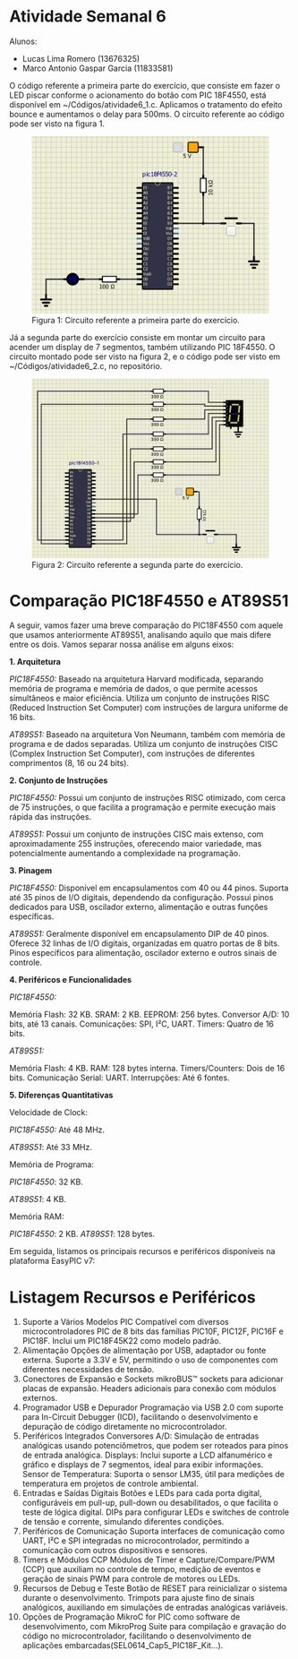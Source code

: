 # Atividade Semanal 6

Alunos:
- Lucas Lima Romero (13676325)
- Marco Antonio Gaspar Garcia (11833581)

O código referente a primeira parte do exercício, que consiste em fazer o LED piscar conforme o acionamento do botão com PIC 18F4550, está disponível em ~/Códigos/atividade6_1.c. Aplicamos o tratamento do efeito bounce e aumentamos o delay para 500ms. O circuito referente ao código pode ser visto na figura 1.

<figure>
  <img src="Imagens/6-1.jpeg" alt="alt text">
  <figcaption>Figura 1: Circuito referente a primeira parte do exercício.</figcaption>
</figure>

Já a segunda parte do exercício consiste em montar um circuito para acender um display de 7 segmentos, também utilizando PIC 18F4550. O circuito montado pode ser visto na figura 2, e o código pode ser visto em ~/Códigos/atividade6_2.c, no repositório.

<figure>
  <img src="Imagens/6-2.png" alt="alt text">
  <figcaption>Figura 2: Circuito referente a segunda parte do exercício.</figcaption>
</figure>

# Comparação PIC18F4550 e AT89S51

A seguir, vamos fazer uma breve comparação do PIC18F4550 com aquele que usamos anteriormente AT89S51, analisando aquilo que mais difere entre os dois. Vamos separar nossa análise em alguns eixos:

**1. Arquitetura**

_PIC18F4550:_ Baseado na arquitetura Harvard modificada, separando memória de programa e memória de dados, o que permite acessos simultâneos e maior eficiência. Utiliza um conjunto de instruções RISC (Reduced Instruction Set Computer) com instruções de largura uniforme de 16 bits.

_AT89S51:_ Baseado na arquitetura Von Neumann, também com memória de programa e de dados separadas. Utiliza um conjunto de instruções CISC (Complex Instruction Set Computer), com instruções de diferentes comprimentos (8, 16 ou 24 bits).

**2. Conjunto de Instruções**

_PIC18F4550:_ Possui um conjunto de instruções RISC otimizado, com cerca de 75 instruções, o que facilita a programação e permite execução mais rápida das instruções.

_AT89S51:_ Possui um conjunto de instruções CISC mais extenso, com aproximadamente 255 instruções, oferecendo maior variedade, mas potencialmente aumentando a complexidade na programação.

**3. Pinagem**

_PIC18F4550:_ Disponível em encapsulamentos com 40 ou 44 pinos. Suporta até 35 pinos de I/O digitais, dependendo da configuração. Possui pinos dedicados para USB, oscilador externo, alimentação e outras funções específicas.

_AT89S51:_ Geralmente disponível em encapsulamento DIP de 40 pinos. Oferece 32 linhas de I/O digitais, organizadas em quatro portas de 8 bits. Pinos específicos para alimentação, oscilador externo e outros sinais de controle.

**4. Periféricos e Funcionalidades**

_PIC18F4550:_

Memória Flash: 32 KB.
SRAM: 2 KB.
EEPROM: 256 bytes.
Conversor A/D: 10 bits, até 13 canais.
Comunicações: SPI, I²C, UART.
Timers: Quatro de 16 bits.

_AT89S51:_

Memória Flash: 4 KB.
RAM: 128 bytes interna.
Timers/Counters: Dois de 16 bits.
Comunicação Serial: UART.
Interrupções: Até 6 fontes.

**5. Diferenças Quantitativas**

Velocidade de Clock:

_PIC18F4550:_ Até 48 MHz.

_AT89S51_: Até 33 MHz.

Memória de Programa:

_PIC18F4550_: 32 KB.

_AT89S51_: 4 KB.

Memória RAM:

_PIC18F4550_: 2 KB.
_AT89S51_: 128 bytes.

Em seguida, listamos os principais recursos e periféricos disponíveis na plataforma EasyPIC v7:

# Listagem Recursos e Periféricos

1. Suporte a Vários Modelos PIC
Compatível com diversos microcontroladores PIC de 8 bits das famílias PIC10F, PIC12F, PIC16F e PIC18F.
Inclui um PIC18F45K22 como modelo padrão.
2. Alimentação
Opções de alimentação por USB, adaptador ou fonte externa.
Suporte a 3.3V e 5V, permitindo o uso de componentes com diferentes necessidades de tensão.
3. Conectores de Expansão e Sockets
mikroBUS™ sockets para adicionar placas de expansão.
Headers adicionais para conexão com módulos externos.
4. Programador USB e Depurador
Programação via USB 2.0 com suporte para In-Circuit Debugger (ICD), facilitando o desenvolvimento e depuração de código diretamente no microcontrolador.
5. Periféricos Integrados
Conversores A/D: Simulação de entradas analógicas usando potenciômetros, que podem ser roteados para pinos de entrada analógica.
Displays: Inclui suporte a LCD alfanumérico e gráfico e displays de 7 segmentos, ideal para exibir informações.
Sensor de Temperatura: Suporta o sensor LM35, útil para medições de temperatura em projetos de controle ambiental.
6. Entradas e Saídas Digitais
Botões e LEDs para cada porta digital, configuráveis em pull-up, pull-down ou desabilitados, o que facilita o teste de lógica digital.
DIPs para configurar LEDs e switches de controle de tensão e corrente, simulando diferentes condições.
7. Periféricos de Comunicação
Suporta interfaces de comunicação como UART, I²C e SPI integradas no microcontrolador, permitindo a comunicação com outros dispositivos e sensores.
8. Timers e Módulos CCP
Módulos de Timer e Capture/Compare/PWM (CCP) que auxiliam no controle de tempo, medição de eventos e geração de sinais PWM para controle de motores ou LEDs.
9. Recursos de Debug e Teste
Botão de RESET para reinicializar o sistema durante o desenvolvimento.
Trimpots para ajuste fino de sinais analógicos, auxiliando em simulações de entradas analógicas variáveis.
10. Opções de Programação
MikroC for PIC como software de desenvolvimento, com MikroProg Suite para compilação e gravação do código no microcontrolador, facilitando o desenvolvimento de aplicações embarcadas​(SEL0614_Cap5_PIC18F_Kit…).


